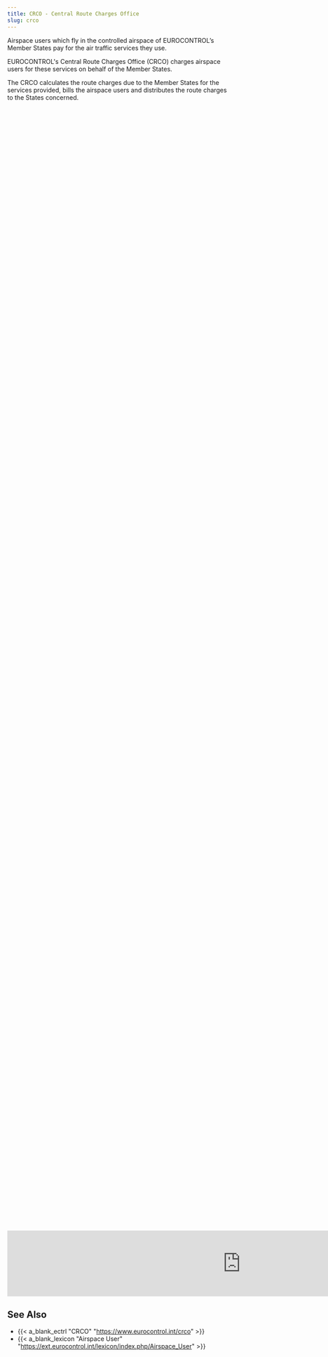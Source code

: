 ```yaml
---
title: CRCO - Central Route Charges Office
slug: crco
---
```


Airspace users which fly in the controlled airspace of EUROCONTROL’s Member States
pay for the air traffic services they use.

EUROCONTROL's Central Route Charges Office (CRCO) charges airspace users
for these services on behalf of the Member States.

The CRCO calculates the route charges due to the Member States for the
services provided, bills the airspace users and distributes the route
charges to the States concerned.




<!-- By CSS the container element will fill 64% (0.8 the width) the height and 80% the width of the window. -->
<div id="container" style="position: relative; width: 80vw; height: 64vh;">
  <div id="map" style="position: absolute; width: 100%; height: 100%;"></div>
</div>

<script type="module">

import {Runtime, Inspector, Library} from "https://cdn.jsdelivr.net/npm/@observablehq/runtime@4/dist/runtime.js";
import notebook from "https://api.observablehq.com/@espinielli/central-route-charging-office-zones-and-rates.js?v=3";

// To avoid the chart itself affecting the size of its container, the chart is
// absolutely-positioned within the container element that determines the size.
const map = document.querySelector("#map");
const container = chart.parentNode;

// Embed the chart cell from the notebook into the chart element.
const library = new Library();
const runtime = new Runtime(library);
const main = runtime.module(notebook, name => {
  if (name === "map") {
    return new Inspector(map);
  }
});

// Redefine width and height to be a generator created by the resizer function
// below to observe the size of the container.
main.redefine("width", resizer(container, "width"));
main.redefine("height", resizer(container, "height"));

// Rather making separate generators for width and height, here’s a generalized
// generator “factory” that watches the given dimension of the given element.
// (Note: depends on browser ResizeObserver support.)
function resizer(element, dimension) {
  return library.Generators.observe(notify => {
    let value = notify(element.getBoundingClientRect()[dimension]); // initial value
    const observer = new ResizeObserver(([entry]) => {
      const newValue = entry.contentRect[dimension];
      if (newValue !== value) {
        notify(value = newValue);
      }
    });
    observer.observe(element);
    return () => observer.disconnect();
  });
}

</script>



<!-- Setting an initial height may help initial page layout, but would be overridden on resize. -->
<iframe id="embed" width="1063" frameborder="0" src="https://observablehq.com/embed/@espinielli/central-route-charging-office-zones-and-rates?cells=map"></iframe>

<script type="module">

// Select the embed iframe.
const iframe = document.querySelector("#embed");

// The Embedly protocol is to send the height as part of a stringified object.
// In this example, the resize message is the only message being sent; however,
// the checks are good practice, lest we try to interpret unrelated messages as
// resize events. https://docs.embed.ly/v1.0/docs/provider-height-resizing
function onMessage(message) {
  if (message.source !== iframe.contentWindow) return;
  let {data} = message;

  // If message isn’t valid JSON, it must not be our resize event.
  if (typeof data === "string") {
    try {
      data = JSON.parse(data);
    } catch (ignore) {
      return;
    }
  }

  // Make sure it’s the resize event.
  if (data.context !== "iframe.resize") return;

  // Set the iframe’s height!
  iframe.style.height = `${data.height}px`;
}

// Attach our listener for the message from the iframe
addEventListener("message", onMessage);

</script>


## See Also


* {{< a_blank_ectrl "CRCO" "https://www.eurocontrol.int/crco" >}}
* {{< a_blank_lexicon "Airspace User" "https://ext.eurocontrol.int/lexicon/index.php/Airspace_User" >}}
